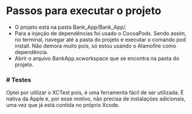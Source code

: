 # Passos para executar o projeto

* O projeto está na pasta Bank_App/Bank_App/.
* Para a injeção de dependências foi usado o CocoaPods. Sendo assim, no terminal, navegar até a pasta do projeto e executar o comando pod install. Não demora muito pois, só estou usando o Alamofire como dependência.
* Abrir o arquivo BankApp.xcworkspace que se encontra na pasta do projeto.

### # Testes

Optei por utilizar o XCTest pois, é uma ferramenta fácil de ser utilizada. É nativa da Apple e, por esse motivo, não precisa de instalações adicionais, uma vez que já está contida no próprio Xcode.
